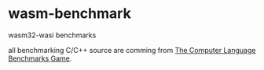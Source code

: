# wasm-benchmark

wasm32-wasi benchmarks

all benchmarking C/C++ source are comming from [The Computer Language Benchmarks Game](https://benchmarksgame-team.pages.debian.net/benchmarksgame/index.html).
